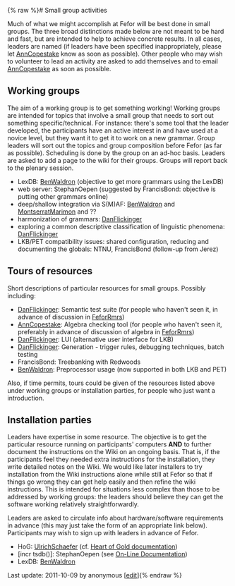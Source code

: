 {% raw %}# Small group activities

Much of what we might accomplish at Fefor will be best done in small
groups. The three broad distinctions made below are not meant to be hard
and fast, but are intended to help to achieve concrete results. In all
cases, leaders are named (if leaders have been specified
inappropriately, please let [AnnCopestake](https://delph-in.github.io/docs/garage/AnnCopestake) know as soon as
possible). Other people who may wish to volunteer to lead an activity
are asked to add themselves and to email [AnnCopestake](https://delph-in.github.io/docs/garage/AnnCopestake) as
soon as possible.

## Working groups

The aim of a working group is to get something working! Working groups
are intended for topics that involve a small group that needs to sort
out something specific/technical. For instance: there's some tool that
the leader developed, the participants have an active interest in and
have used at a novice level, but they want it to get it to work on a new
grammar. Group leaders will sort out the topics and group composition
before Fefor (as far as possible). Scheduling is done by the group on an
ad-hoc basis. Leaders are asked to add a page to the wiki for their
groups. Groups will report back to the plenary session.

- LexDB: [BenWaldron](https://delph-in.github.io/docs/garage/BenWaldron) (objective to get more grammars
using the LexDB)
- web server: StephanOepen (suggested by
FrancisBond: objective is putting other grammars
online)
- deep/shallow integration via S(M)AF: [BenWaldron](https://delph-in.github.io/docs/garage/BenWaldron) and
[MontserratMarimon](/MontserratMarimon) and ??
- harmonization of grammars: [DanFlickinger](https://delph-in.github.io/docs/garage/DanFlickinger)
- exploring a common descriptive classification of linguistic
phenomena: [DanFlickinger](https://delph-in.github.io/docs/garage/DanFlickinger)
- LKB/PET compatibility issues: shared configuration, reducing and
documenting the globals: NTNU, FrancisBond (follow-up
from Jerez)

## Tours of resources

Short descriptions of particular resources for small groups. Possibly
including:

- [DanFlickinger](https://delph-in.github.io/docs/garage/DanFlickinger): Semantic test suite (for people who
haven't seen it, in advance of discussion in [FeforRmrs](https://delph-in.github.io/docs/summits/FeforRmrs))
- [AnnCopestake](https://delph-in.github.io/docs/garage/AnnCopestake): Algebra checking tool (for people who
haven't seen it, preferably in advance of discussion of algebra in
[FeforRmrs](https://delph-in.github.io/docs/summits/FeforRmrs))
- [DanFlickinger](https://delph-in.github.io/docs/garage/DanFlickinger): LUI (alternative user interface for
LKB)
- [DanFlickinger](https://delph-in.github.io/docs/garage/DanFlickinger): Generation - trigger rules,
debugging techniques, batch testing
- FrancisBond: Treebanking with Redwoods
- [BenWaldron](https://delph-in.github.io/docs/garage/BenWaldron): Preprocessor usage (now supported in both
LKB and PET)

Also, if time permits, tours could be given of the resources listed
above under working groups or installation parties, for people who just
want a introduction.

## Installation parties

Leaders have expertise in some resource. The objective is to get the
particular resource running on participants' computers **AND** to
further document the instructions on the Wiki on an ongoing basis. That
is, if the participants feel they needed extra instructions for the
installation, they write detailed notes on the Wiki. We would like later
installers to try installation from the Wiki instructions alone while
still at Fefor so that if things go wrong they can get help easily and
then refine the wiki instructions. This is intended for situations less
complex than those to be addressed by working groups: the leaders should
believe they can get the software working relatively straightforwardly.

Leaders are asked to circulate info about hardware/software requirements
in advance (this may just take the form of an appropriate link below).
Participants may wish to sign up with leaders in advance of Fefor.

- HoG: [UlrichSchaefer](https://delph-in.github.io/docs/garage/UlrichSchaefer) (cf. [Heart of Gold
documentation](http://heartofgold.dfki.de/doc/heartofgolddoc.pdf))
- \[incr tsdb()\]: StephanOepen (see [On-Line
Documentation](https://delph-in.github.io/docs/tools/ItsdbTop))
- LexDB: [BenWaldron](https://delph-in.github.io/docs/garage/BenWaldron)

Last update: 2011-10-09 by anonymous [[edit](https://github.com/delph-in/docs/wiki/FeforSmallGroups/_edit)]{% endraw %}